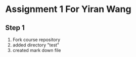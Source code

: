 # Assignment 1 For Yiran Wang
## Step 1
1. Fork course repository 
2. added directory "test"
3. created mark down file
